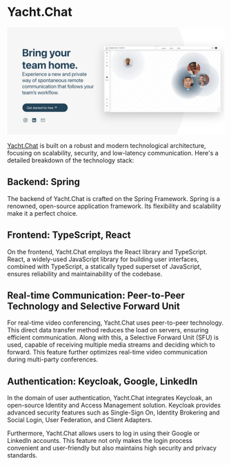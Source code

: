 # Yacht.Chat

![Yacht.Chat](YachtChat.png)

[Yacht.Chat](https://www.yacht.chat) is built on a robust and modern technological architecture, focusing on scalability, security, and low-latency communication. Here's a detailed breakdown of the technology stack:

## Backend: Spring
The backend of Yacht.Chat is crafted on the Spring Framework. Spring is a renowned, open-source application framework. Its flexibility and scalability make it a perfect choice.

## Frontend: TypeScript, React
On the frontend, Yacht.Chat employs the React library and TypeScript. React, a widely-used JavaScript library for building user interfaces, combined with TypeScript, a statically typed superset of JavaScript, ensures reliability and maintainability of the codebase.

## Real-time Communication: Peer-to-Peer Technology and Selective Forward Unit
For real-time video conferencing, Yacht.Chat uses peer-to-peer technology. This direct data transfer method reduces the load on servers, ensuring efficient communication. Along with this, a Selective Forward Unit (SFU) is used, capable of receiving multiple media streams and deciding which to forward. This feature further optimizes real-time video communication during multi-party conferences.

## Authentication: Keycloak, Google, LinkedIn
In the domain of user authentication, Yacht.Chat integrates Keycloak, an open-source Identity and Access Management solution. Keycloak provides advanced security features such as Single-Sign On, Identity Brokering and Social Login, User Federation, and Client Adapters.

Furthermore, Yacht.Chat allows users to log in using their Google or LinkedIn accounts. This feature not only makes the login process convenient and user-friendly but also maintains high security and privacy standards.
